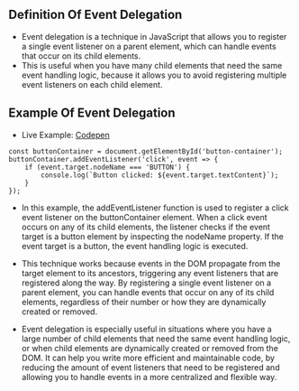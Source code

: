 ## Definition Of Event Delegation
- Event delegation is a technique in JavaScript that allows you to register a single event listener on a parent element, which can handle events that occur on its child elements.
- This is useful when you have many child elements that need the same event handling logic, because it allows you to avoid registering multiple event listeners on each child element.

## Example Of Event Delegation
- Live Example: [Codepen](https://codepen.io/abhideepghosh/pen/QWBqENR)
```
const buttonContainer = document.getElementById('button-container');
buttonContainer.addEventListener('click', event => {
    if (event.target.nodeName === 'BUTTON') {
        console.log(`Button clicked: ${event.target.textContent}`);
    }
});
```
- In this example, the addEventListener function is used to register a click event listener on the buttonContainer element. When a click event occurs on any of its child elements, the listener checks if the event target is a button element by inspecting the nodeName property. If the event target is a button, the event handling logic is executed.
- This technique works because events in the DOM propagate from the target element to its ancestors, triggering any event listeners that are registered along the way. By registering a single event listener on a parent element, you can handle events that occur on any of its child elements, regardless of their number or how they are dynamically created or removed.

- Event delegation is especially useful in situations where you have a large number of child elements that need the same event handling logic, or when child elements are dynamically created or removed from the DOM. It can help you write more efficient and maintainable code, by reducing the amount of event listeners that need to be registered and allowing you to handle events in a more centralized and flexible way.